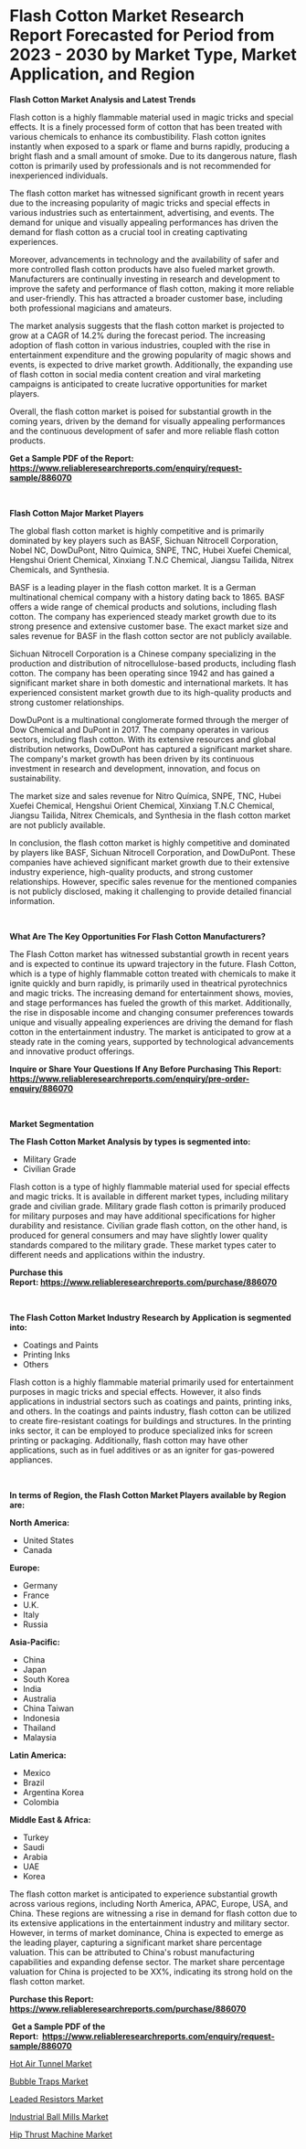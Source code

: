 <p><h1>Flash Cotton Market Research Report Forecasted for Period from 2023 -  2030 by Market Type, Market Application, and Region</h1></p><p><strong>Flash Cotton Market Analysis and Latest Trends</strong></p>
<p><p>Flash cotton is a highly flammable material used in magic tricks and special effects. It is a finely processed form of cotton that has been treated with various chemicals to enhance its combustibility. Flash cotton ignites instantly when exposed to a spark or flame and burns rapidly, producing a bright flash and a small amount of smoke. Due to its dangerous nature, flash cotton is primarily used by professionals and is not recommended for inexperienced individuals.</p><p>The flash cotton market has witnessed significant growth in recent years due to the increasing popularity of magic tricks and special effects in various industries such as entertainment, advertising, and events. The demand for unique and visually appealing performances has driven the demand for flash cotton as a crucial tool in creating captivating experiences.</p><p>Moreover, advancements in technology and the availability of safer and more controlled flash cotton products have also fueled market growth. Manufacturers are continually investing in research and development to improve the safety and performance of flash cotton, making it more reliable and user-friendly. This has attracted a broader customer base, including both professional magicians and amateurs.</p><p>The market analysis suggests that the flash cotton market is projected to grow at a CAGR of 14.2% during the forecast period. The increasing adoption of flash cotton in various industries, coupled with the rise in entertainment expenditure and the growing popularity of magic shows and events, is expected to drive market growth. Additionally, the expanding use of flash cotton in social media content creation and viral marketing campaigns is anticipated to create lucrative opportunities for market players.</p><p>Overall, the flash cotton market is poised for substantial growth in the coming years, driven by the demand for visually appealing performances and the continuous development of safer and more reliable flash cotton products.</p></p>
<p><strong>Get a Sample PDF of the Report:&nbsp; <a href="https://www.reliableresearchreports.com/enquiry/request-sample/886070">https://www.reliableresearchreports.com/enquiry/request-sample/886070</a></strong></p>
<p>&nbsp;</p>
<p><strong>Flash Cotton Major Market Players</strong></p>
<p><p>The global flash cotton market is highly competitive and is primarily dominated by key players such as BASF, Sichuan Nitrocell Corporation, Nobel NC, DowDuPont, Nitro Química, SNPE, TNC, Hubei Xuefei Chemical, Hengshui Orient Chemical, Xinxiang T.N.C Chemical, Jiangsu Tailida, Nitrex Chemicals, and Synthesia. </p><p>BASF is a leading player in the flash cotton market. It is a German multinational chemical company with a history dating back to 1865. BASF offers a wide range of chemical products and solutions, including flash cotton. The company has experienced steady market growth due to its strong presence and extensive customer base. The exact market size and sales revenue for BASF in the flash cotton sector are not publicly available.</p><p>Sichuan Nitrocell Corporation is a Chinese company specializing in the production and distribution of nitrocellulose-based products, including flash cotton. The company has been operating since 1942 and has gained a significant market share in both domestic and international markets. It has experienced consistent market growth due to its high-quality products and strong customer relationships.</p><p>DowDuPont is a multinational conglomerate formed through the merger of Dow Chemical and DuPont in 2017. The company operates in various sectors, including flash cotton. With its extensive resources and global distribution networks, DowDuPont has captured a significant market share. The company's market growth has been driven by its continuous investment in research and development, innovation, and focus on sustainability.</p><p>The market size and sales revenue for Nitro Química, SNPE, TNC, Hubei Xuefei Chemical, Hengshui Orient Chemical, Xinxiang T.N.C Chemical, Jiangsu Tailida, Nitrex Chemicals, and Synthesia in the flash cotton market are not publicly available.</p><p>In conclusion, the flash cotton market is highly competitive and dominated by players like BASF, Sichuan Nitrocell Corporation, and DowDuPont. These companies have achieved significant market growth due to their extensive industry experience, high-quality products, and strong customer relationships. However, specific sales revenue for the mentioned companies is not publicly disclosed, making it challenging to provide detailed financial information.</p></p>
<p>&nbsp;</p>
<p><strong>What Are The Key Opportunities For Flash Cotton Manufacturers?</strong></p>
<p><p>The Flash Cotton market has witnessed substantial growth in recent years and is expected to continue its upward trajectory in the future. Flash Cotton, which is a type of highly flammable cotton treated with chemicals to make it ignite quickly and burn rapidly, is primarily used in theatrical pyrotechnics and magic tricks. The increasing demand for entertainment shows, movies, and stage performances has fueled the growth of this market. Additionally, the rise in disposable income and changing consumer preferences towards unique and visually appealing experiences are driving the demand for flash cotton in the entertainment industry. The market is anticipated to grow at a steady rate in the coming years, supported by technological advancements and innovative product offerings.</p></p>
<p><strong>Inquire or Share Your Questions If Any Before Purchasing This Report: <a href="https://www.reliableresearchreports.com/enquiry/pre-order-enquiry/886070">https://www.reliableresearchreports.com/enquiry/pre-order-enquiry/886070</a></strong></p>
<p>&nbsp;</p>
<p><strong>Market Segmentation</strong></p>
<p><strong>The Flash Cotton Market Analysis by types is segmented into:</strong></p>
<p><ul><li>Military Grade</li><li>Civilian Grade</li></ul></p>
<p><p>Flash cotton is a type of highly flammable material used for special effects and magic tricks. It is available in different market types, including military grade and civilian grade. Military grade flash cotton is primarily produced for military purposes and may have additional specifications for higher durability and resistance. Civilian grade flash cotton, on the other hand, is produced for general consumers and may have slightly lower quality standards compared to the military grade. These market types cater to different needs and applications within the industry.</p></p>
<p><strong>Purchase this Report:&nbsp;<a href="https://www.reliableresearchreports.com/purchase/886070">https://www.reliableresearchreports.com/purchase/886070</a></strong></p>
<p>&nbsp;</p>
<p><strong>The Flash Cotton Market Industry Research by Application is segmented into:</strong></p>
<p><ul><li>Coatings and Paints</li><li>Printing Inks</li><li>Others</li></ul></p>
<p><p>Flash cotton is a highly flammable material primarily used for entertainment purposes in magic tricks and special effects. However, it also finds applications in industrial sectors such as coatings and paints, printing inks, and others. In the coatings and paints industry, flash cotton can be utilized to create fire-resistant coatings for buildings and structures. In the printing inks sector, it can be employed to produce specialized inks for screen printing or packaging. Additionally, flash cotton may have other applications, such as in fuel additives or as an igniter for gas-powered appliances.</p></p>
<p>&nbsp;</p>
<p><strong>In terms of Region, the Flash Cotton Market Players available by Region are:</strong></p>
<p>
    <p> <strong> North America: </strong>
        <ul>
            <li>United States</li>
            <li>Canada</li>
        </ul>
        </p> 
    <p> <strong> Europe: </strong>
        <ul>
            <li>Germany</li>
            <li>France</li>
            <li>U.K.</li>
            <li>Italy</li>
            <li>Russia</li>
        </ul>
        </p> 
    <p> <strong> Asia-Pacific: </strong>
        <ul>
            <li>China</li>
            <li>Japan</li>
            <li>South Korea</li>
            <li>India</li>
            <li>Australia</li>
            <li>China Taiwan</li>
            <li>Indonesia</li>
            <li>Thailand</li>
            <li>Malaysia</li>
        </ul>
        </p> 
    <p> <strong> Latin America: </strong>
        <ul>
            <li>Mexico</li>
            <li>Brazil</li>
            <li>Argentina Korea</li>
            <li>Colombia</li>
        </ul>
        </p> 
    <p> <strong> Middle East & Africa: </strong>
        <ul>
            <li>Turkey</li>
            <li>Saudi</li>
            <li>Arabia</li>
            <li>UAE</li>
            <li>Korea</li>
        </ul>
    </p>
    </p>
<p><p>The flash cotton market is anticipated to experience substantial growth across various regions, including North America, APAC, Europe, USA, and China. These regions are witnessing a rise in demand for flash cotton due to its extensive applications in the entertainment industry and military sector. However, in terms of market dominance, China is expected to emerge as the leading player, capturing a significant market share percentage valuation. This can be attributed to China's robust manufacturing capabilities and expanding defense sector. The market share percentage valuation for China is projected to be XX%, indicating its strong hold on the flash cotton market.</p></p>
<p><strong>Purchase this Report: <a href="https://www.reliableresearchreports.com/purchase/886070">https://www.reliableresearchreports.com/purchase/886070</a></strong></p>
<p>&nbsp;<strong>Get a Sample PDF of the Report:&nbsp;&nbsp;<a href="https://www.reliableresearchreports.com/enquiry/request-sample/886070">https://www.reliableresearchreports.com/enquiry/request-sample/886070</a></strong></p>
<p><strong></strong></p>
<p><p><a href="https://medium.com/@wadeodinnn745/hot-air-tunnel-market-research-report-its-history-and-forecast-2023-to-2030-b45f8272e3f9">Hot Air Tunnel Market</a></p><p><a href="https://medium.com/@smithazim89098/bubble-traps-market-competitive-analysis-market-trends-and-forecast-to-2030-1c1c01bec401">Bubble Traps Market</a></p><p><a href="https://medium.com/@ziansann43365/leaded-resistors-market-share-evolution-and-market-growth-trends-2023-2030-d67b280a0e76">Leaded Resistors Market</a></p><p><a href="https://medium.com/@helalkhan4512/industrial-ball-mills-market-furnishes-information-on-market-share-market-trends-and-market-6f75edf7f6cf">Industrial Ball Mills Market</a></p><p><a href="https://medium.com/@noewwade60/hip-thrust-machine-market-size-and-market-trends-complete-industry-overview-2023-to-2030-8d788f38c356">Hip Thrust Machine Market</a></p></p>
